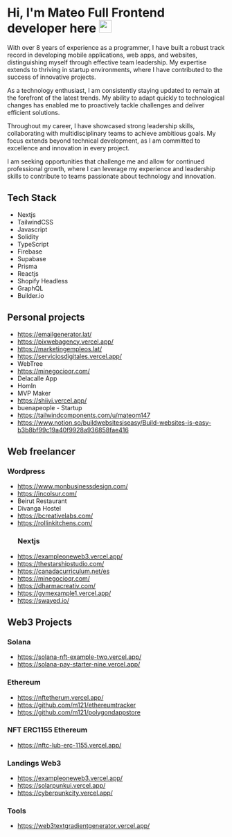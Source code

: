 # Hi, I'm Mateo Full Frontend developer here <img src="https://github.com/TheDudeThatCode/TheDudeThatCode/blob/master/Assets/Hi.gif" width="29px">


With over 8 years of experience as a programmer, I have built a robust track record in developing mobile applications, web apps, and websites, distinguishing myself through effective team leadership. My expertise extends to thriving in startup environments, where I have contributed to the success of innovative projects.

As a technology enthusiast, I am consistently staying updated to remain at the forefront of the latest trends. My ability to adapt quickly to technological changes has enabled me to proactively tackle challenges and deliver efficient solutions.

Throughout my career, I have showcased strong leadership skills, collaborating with multidisciplinary teams to achieve ambitious goals. My focus extends beyond technical development, as I am committed to excellence and innovation in every project.

I am seeking opportunities that challenge me and allow for continued professional growth, where I can leverage my experience and leadership skills to contribute to teams passionate about technology and innovation.
## Tech Stack

  - Nextjs
  - TailwindCSS
  - Javascript
  - Solidity
  - TypeScript
  - Firebase
  - Supabase
  - Prisma
  - Reactjs
  - Shopify Headless
  - GraphQL
  - Builder.io


## Personal projects
   - https://emailgenerator.lat/   
   - https://pixwebagency.vercel.app/
   - https://marketingempleos.lat/
   - https://serviciosdigitales.vercel.app/
   - WebTree
   - https://minegocioqr.com/
   - Delacalle App
   - HomIn
   - MVP Maker
   - https://shiivi.vercel.app/
   - buenapeople - Startup
   - https://tailwindcomponents.com/u/mateom147
   - https://www.notion.so/buildwebsitesiseasy/Build-websites-is-easy-b3b8bf99c19a40f9928a936858fae416

## Web freelancer
   ### Wordpress
  - https://www.monbusinessdesign.com/
  - https://incolsur.com/
  - Beirut Restaurant
  - Divanga Hostel
  - https://bcreativelabs.com/
  - https://rollinkitchens.com/
    ### Nextjs
  - https://exampleoneweb3.vercel.app/
  - https://thestarshipstudio.com/
  - https://canadacurriculum.net/es
  - https://minegocioqr.com/
  - https://dharmacreativ.com/
  - https://gymexample1.vercel.app/
  - https://swayed.io/


## Web3 Projects
 ### Solana
  - https://solana-nft-example-two.vercel.app/
  - https://solana-pay-starter-nine.vercel.app/
  ### Ethereum
  - https://nftetherum.vercel.app/
  - https://github.com/m121/ethereumtracker
  - https://github.com/m121/polygondappstore
  ### NFT ERC1155 Ethereum
  - https://nftc-lub-erc-1155.vercel.app/
  ### Landings Web3
 - https://exampleoneweb3.vercel.app/
 - https://solarpunkui.vercel.app/
 - https://cyberpunkcity.vercel.app/
  ### Tools
 - https://web3textgradientgenerator.vercel.app/





<!--
**m121/m121** is a ✨ _special_ ✨ repository because its `README.md` (this file) appears on your GitHub profile.

Here are some ideas to get you started:

- 🔭 I’m currently working on ...
- 🌱 I’m currently learning ...
- 👯 I’m looking to collaborate on ...
- 🤔 I’m looking for help with ...
- 💬 Ask me about ...
- 📫 How to reach me: ...
- 😄 Pronouns: ...
- ⚡ Fun fact: ...
-->
